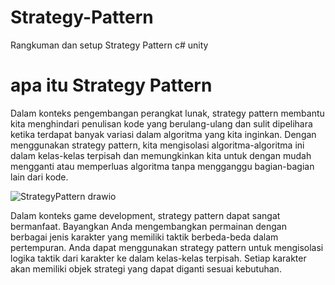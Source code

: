 # Strategy-Pattern
Rangkuman dan setup Strategy Pattern c# unity
# apa itu Strategy Pattern
Dalam konteks pengembangan perangkat lunak, strategy pattern membantu kita menghindari penulisan kode yang berulang-ulang dan sulit dipelihara ketika terdapat banyak variasi dalam algoritma yang kita inginkan. Dengan menggunakan strategy pattern, kita mengisolasi algoritma-algoritma ini dalam kelas-kelas terpisah dan memungkinkan kita untuk dengan mudah mengganti atau memperluas algoritma tanpa mengganggu bagian-bagian lain dari kode.

![StrategyPattern drawio](https://github.com/TaufiqRahmanHakim/Strategy-Pattern/assets/112629423/a58d8e59-0992-424e-a8db-dbb84a399a74)

Dalam konteks game development, strategy pattern dapat sangat bermanfaat. Bayangkan Anda mengembangkan permainan dengan berbagai jenis karakter yang memiliki taktik berbeda-beda dalam pertempuran. Anda dapat menggunakan strategy pattern untuk mengisolasi logika taktik dari karakter ke dalam kelas-kelas terpisah. Setiap karakter akan memiliki objek strategi yang dapat diganti sesuai kebutuhan.
